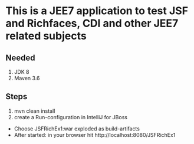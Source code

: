 # This is a JEE7 application to test JSF and Richfaces, CDI and other JEE7 related subjects

## Needed
1. JDK 8
2. Maven 3.6

## Steps
1. mvn clean install
2. create a Run-configuration in IntelliJ for JBoss
- Choose JSFRichEx1:war exploded as build-artifacts
- After started: in your browser hit http://localhost:8080/JSFRichEx1